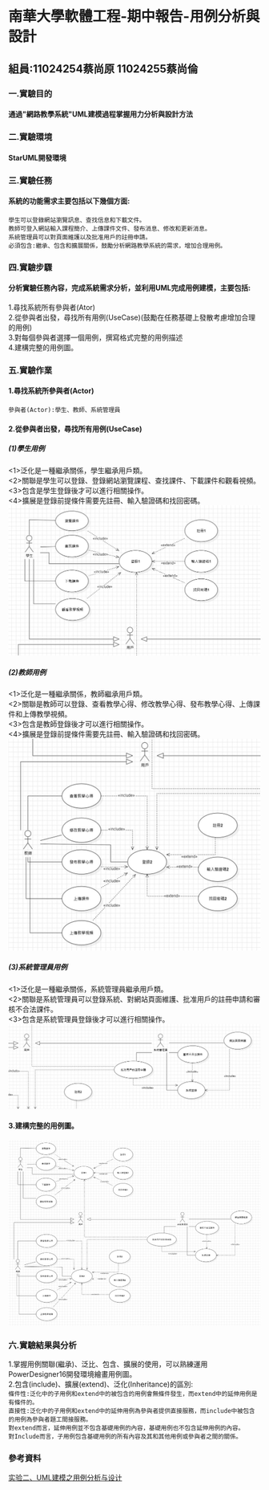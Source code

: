 # 南華大學軟體工程-期中報告-用例分析與設計
## 組員:11024254蔡尚原 11024255蔡尚倫
### 一.實驗目的
#### 通過"網路教學系統"UML建模過程掌握用力分析與設計方法
### 二.實驗環境
#### StarUML開發環境
### 三.實驗任務
#### 系統的功能需求主要包括以下幾個方面:
`學生可以登錄網站瀏覽訊息、查找信息和下載文件。`<br>
`教師可登入網站輸入課程簡介、上傳課件文件、發布消息、修改和更新消息。`<br>
`系統管理員可以對頁面維護以及批准用戶的註冊申請。`<br>
`必須包含:繼承、包含和擴展關係，鼓勵分析網路教學系統的需求，增加合理用例。`<br>
### 四.實驗步驟
#### 分析實驗任務內容，完成系統需求分析，並利用UML完成用例建模，主要包括:
1.尋找系統所有參與者(Ator)<br>
2.從參與者出發，尋找所有用例(UseCase)(鼓勵在任務基礎上發散考慮增加合理的用例)<br>
3.對每個參與者選擇一個用例，撰寫格式完整的用例描述<br>
4.建構完整的用例圖。<br>
### 五.實驗作業
#### 1.尋找系統所參與者(Actor)
`參與者(Actor):學生、教師、系統管理員`
#### 2.從參與者出發，尋找所有用例(UseCase)
##### (1)學生用例
<1>泛化是一種繼承關係，學生繼承用戶類。<br>
<2>關聯是學生可以登錄、登錄網站瀏覽課程、查找課件、下載課件和觀看視頻。<br>
<3>包含是學生登錄後才可以進行相關操作。<br>
<4>擴展是登錄前提條件需要先註冊、輸入驗證碼和找回密碼。<br>
![student](學生用例.jpg)
##### (2)教師用例
<1>泛化是一種繼承關係，教師繼承用戶類。<br>
<2>關聯是教師可以登錄、查看教學心得、修改教學心得、發布教學心得、上傳課件和上傳教學視頻。<br>
<3>包含是教師登錄後才可以進行相關操作。<br>
<4>擴展是登錄前提條件需要先註冊、輸入驗證碼和找回密碼。<br>
![teacher](教師用例.jpg)
##### (3)系統管理員用例
<1>泛化是一種繼承關係，系統管理員繼承用戶類。<br>
<2>關聯是系統管理員可以登錄系統、對網站頁面維護、批准用戶的註冊申請和審核不合法課件。<br>
<3>包含是系統管理員登錄後才可以進行相關操作。<br>
![manager](系統管理員用例.jpg)
#### 3.建構完整的用例圖。
![All](完整用例圖.jpg)
### 六.實驗結果與分析
1.掌握用例關聯(繼承)、泛比、包含、擴展的使用，可以熟練運用PowerDesigner16開發環境繪畫用例圖。<br>
2.包含(include)、擴展(extend)、泛化(Inheritance)的區別:<br>
`條件性:泛化中的子用例和extend中的被包含的用例會無條件發生，而extend中的延伸用例是有條件的。`<br>
`直接性:泛化中的子用例和extend中的延伸用例為參與者提供直接服務，而include中被包含的用例為參與者題工間接服務。`<br>
`對extend而言，延伸用例並不包含基礎用例的內容，基礎用例也不包含延伸用例的內容。`<br>
`對Include而言，子用例包含基礎用例的所有內容及其和其他用例或參與者之間的關係。`<br>
### 參考資料
[实验二、UML建模之用例分析与设计](https://liush.blog.csdn.net/article/details/123818285?spm=1001.2101.3001.6650.10&utm_medium=distribute.pc_relevant.none-task-blog-2%7Edefault%7EBlogCommendFromBaidu%7ERate-10-123818285-blog-124869427.235%5Ev43%5Econtrol&depth_1-utm_source=distribute.pc_relevant.none-task-blog-2%7Edefault%7EBlogCommendFromBaidu%7ERate-10-123818285-blog-124869427.235%5Ev43%5Econtrol&utm_relevant_index=19)

